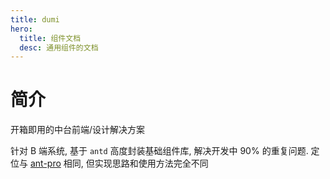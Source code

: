 ```yaml
---
title: dumi
hero:
  title: 组件文档
  desc: 通用组件的文档
---
```


# 简介

开箱即用的中台前端/设计解决方案

针对 B 端系统, 基于 `antd` 高度封装基础组件库, 解决开发中 90% 的重复问题. 定位与 [ant-pro](https://pro.ant.design/zh-CN/) 相同, 但实现思路和使用方法完全不同
